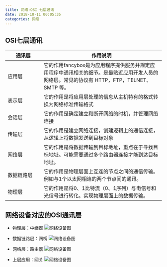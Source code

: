 ```yaml
---
title: 网络-OSI 七层通讯
date: 2018-10-11 00:05:35
categories: 网络
---
```

<style>
table th:nth-of-type(1) {
    width: 100px;
}
</style>

## OSI七层通讯

| 通讯层    | 作用说明
| ------   | -----
| 应用层    | 它的作用fancybox是为应用程序提供服务并规定应用程序中通讯相关的细节。是最贴近应用开发人员的网络层。常见的协议有 HTTP，FTP，TELNET、SMTP 等。
| 表示层    | 它的作用是将应用层处理的信息从主机特有的格式转换为网络标准传输格式
| 会话层    | 它的作用是确定建立和断开网络的时机，并管理网络连接
| 传输层    | 它的作用是建立网络连接，创建逻辑上的通信连接，从逻辑上将数据发送到目标对象
| 网络层    | 它的作用是将数据传输到目标地址，重点在于寻找目标地址。可能需要通过多个路由器连接才能到达目标地址。
| 数据链路层 | 它的作用是物理层面上互连的节点之间的通信传输。例如与1个以太网相连的两个节点间的通讯。
| 物理层    | 它的作用是将0、1比特流（0、1序列）与电信号和光信号进行转化。实现物理层面上的数据传输。


## 网络设备对应的OSI通讯层

- 物理层：中继器
![网络设备图](/image/network_中继器.png)

- 数据链路层：网桥
![网络设备图](/image/network_网桥.png)

- 网络层：路由器
![网络设备图](/image/network_路由器.png)

- 上层应用：网关
![网络设备图](/image/network_网关.png)